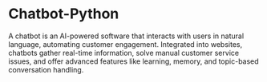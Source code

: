 # Chatbot-Python
A chatbot is an AI-powered software that interacts with users in natural language, automating customer engagement. Integrated into websites, chatbots gather real-time information, solve manual customer service issues, and offer advanced features like learning, memory, and topic-based conversation handling.
